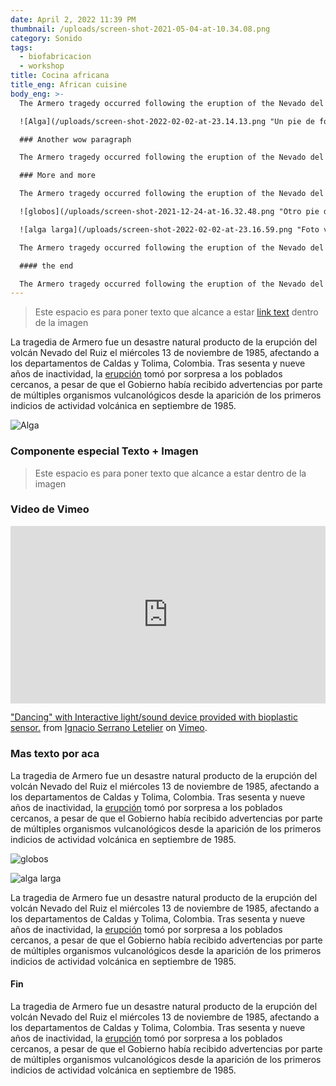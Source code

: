 ```yaml
---
date: April 2, 2022 11:39 PM
thumbnail: /uploads/screen-shot-2021-05-04-at-10.34.08.png
category: Sonido
tags:
  - biofabricacion
  - workshop
title: Cocina africana
title_eng: African cuisine
body_eng: >-
  The Armero tragedy occurred following the eruption of the Nevado del Ruiz stratovolcano in Tolima, Colombia, on November 13, 1985. After 69 years of [dormancy](https://duckduckgo.com), the volcano's eruption caught nearby towns unaware, even though the government had received warnings from [volcanological](https://duckduckgo.com) organizations to evacuate the area after the detection of volcanic activity two months earlier.

  ![Alga](/uploads/screen-shot-2022-02-02-at-23.14.13.png "Un pie de foto por aquí")

  ### Another wow paragraph

  The Armero tragedy occurred following the eruption of the Nevado del Ruiz stratovolcano in Tolima, Colombia, on November 13, 1985. After 69 years of [dormancy](https://duckduckgo.com), the volcano's eruption caught nearby towns unaware, even though the government had received warnings from [volcanological](https://duckduckgo.com) organizations to evacuate the area after the detection of volcanic activity two months earlier.

  ### More and more

  The Armero tragedy occurred following the eruption of the Nevado del Ruiz stratovolcano in Tolima, Colombia, on November 13, 1985. After 69 years of [dormancy](https://duckduckgo.com), the volcano's eruption caught nearby towns unaware, even though the government had received warnings from [volcanological](https://duckduckgo.com) organizations to evacuate the area after the detection of volcanic activity two months earlier.

  ![globos](/uploads/screen-shot-2021-12-24-at-16.32.48.png "Otro pie de foto")

  ![alga larga](/uploads/screen-shot-2022-02-02-at-23.16.59.png "Foto vertical")

  The Armero tragedy occurred following the eruption of the Nevado del Ruiz stratovolcano in Tolima, Colombia, on November 13, 1985. After 69 years of [dormancy](https://duckduckgo.com), the volcano's eruption caught nearby towns unaware, even though the government had received warnings from [volcanological](https://duckduckgo.com) organizations to evacuate the area after the detection of volcanic activity two months earlier.

  #### the end

  The Armero tragedy occurred following the eruption of the Nevado del Ruiz stratovolcano in Tolima, Colombia, on November 13, 1985. After 69 years of [dormancy](https://duckduckgo.com), the volcano's eruption caught nearby towns unaware, even though the government had received warnings from [volcanological](https://duckduckgo.com) organizations to evacuate the area after the detection of volcanic activity two months earlier.
---
```

<div>

<blockquote id="sensiColumn" src="/uploads/screen-shot-2021-12-24-at-16.32.48.png" alt="burbujitas">Este espacio es para poner texto que 
alcance a estar <a href="url">link text</a> dentro de la imagen</blockquote>

La tragedia de Armero fue un desastre natural producto de la erupción del volcán Nevado del Ruiz el miércoles 13 de noviembre de 1985, afectando a los departamentos de Caldas y Tolima, Colombia. Tras sesenta y nueve años de inactividad, la [erupción](https://duckduckgo.com) tomó por sorpresa a los poblados cercanos, a pesar de que el Gobierno había recibido advertencias por parte de múltiples organismos vulcanológicos desde la aparición de los primeros indicios de actividad volcánica en septiembre de 1985.

![Alga](/uploads/screen-shot-2022-02-02-at-23.14.13.png "Un pie de foto por aquí")

</div>

<div>

### Componente especial Texto + Imagen

<blockquote id="textOnImage" src="/uploads/screen-shot-2021-12-24-at-16.32.48.png" alt="burbujitas">Este espacio es para poner texto que 
alcance a estar dentro de la imagen</blockquote>

### Video de Vimeo
<div style="padding:56.25% 0 0 0;position:relative;"><iframe src="https://player.vimeo.com/video/715263826?h=d16c98d0cd" style="position:absolute;top:0;left:0;width:100%;height:100%;" frameborder="0" allow="autoplay; fullscreen; picture-in-picture" allowfullscreen></iframe></div><script src="https://player.vimeo.com/api/player.js"></script>
<p><a href="https://vimeo.com/715263826">&quot;Dancing&quot; with Interactive light/sound device provided with bioplastic sensor.</a> from <a href="https://vimeo.com/ignacioserranol">Ignacio Serrano Letelier</a> on <a href="https://vimeo.com">Vimeo</a>.</p>

</div>

<div>

### Mas texto por aca

La tragedia de Armero fue un desastre natural producto de la erupción del volcán Nevado del Ruiz el miércoles 13 de noviembre de 1985, afectando a los departamentos de Caldas y Tolima, Colombia. Tras sesenta y nueve años de inactividad, la [erupción](https://duckduckgo.com) tomó por sorpresa a los poblados cercanos, a pesar de que el Gobierno había recibido advertencias por parte de múltiples organismos vulcanológicos desde la aparición de los primeros indicios de actividad volcánica en septiembre de 1985.

![globos](/uploads/screen-shot-2021-12-24-at-16.32.48.png "Otro pie de foto")

![alga larga](/uploads/screen-shot-2022-02-02-at-23.16.59.png "Foto vertical")

</div>

<div>

La tragedia de Armero fue un desastre natural producto de la erupción del volcán Nevado del Ruiz el miércoles 13 de noviembre de 1985, afectando a los departamentos de Caldas y Tolima, Colombia. Tras sesenta y nueve años de inactividad, la [erupción](https://duckduckgo.com) tomó por sorpresa a los poblados cercanos, a pesar de que el Gobierno había recibido advertencias por parte de múltiples organismos vulcanológicos desde la aparición de los primeros indicios de actividad volcánica en septiembre de 1985.

#### Fin

La tragedia de Armero fue un desastre natural producto de la erupción del volcán Nevado del Ruiz el miércoles 13 de noviembre de 1985, afectando a los departamentos de Caldas y Tolima, Colombia. Tras sesenta y nueve años de inactividad, la [erupción](https://duckduckgo.com) tomó por sorpresa a los poblados cercanos, a pesar de que el Gobierno había recibido advertencias por parte de múltiples organismos vulcanológicos desde la aparición de los primeros indicios de actividad volcánica en septiembre de 1985.

</div>